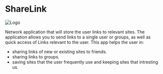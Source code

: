 # ShareLink 

![Logo](https://www.dropbox.com/s/80ckpa1uf4kaw0z/logo.png)


Network application that will store the user links to relevant sites. The application allows you to send links to a single user or groups, as well as quick access of Links relevant to the user.
This app helps the user in:
- sharing links of new or existing sites to friends.
- sharing links to groups.
- saving sites that the user frequently use and keeping sites that intresting us.

# 
